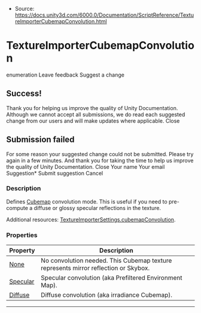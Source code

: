* Source: https://docs.unity3d.com/6000.0/Documentation/ScriptReference/TextureImporterCubemapConvolution.html

# TextureImporterCubemapConvolution
enumeration
Leave feedback
Suggest a change
## Success!
Thank you for helping us improve the quality of Unity Documentation. Although we cannot accept all submissions, we do read each suggested change from our users and will make updates where applicable.
Close
## Submission failed
For some reason your suggested change could not be submitted. Please <a>try again</a> in a few minutes. And thank you for taking the time to help us improve the quality of Unity Documentation.
Close
Your name Your email Suggestion* Submit suggestion
Cancel
### Description
Defines [Cubemap](https://docs.unity3d.com/6000.0/Documentation/ScriptReference/Cubemap.html) convolution mode.
This is useful if you need to pre-compute a diffuse or glossy specular reflections in the texture.  
  
Additional resources: [TextureImporterSettings.cubemapConvolution](https://docs.unity3d.com/6000.0/Documentation/ScriptReference/TextureImporterSettings-cubemapConvolution.html).
### Properties
Property | Description  
---|---  
[None](https://docs.unity3d.com/6000.0/Documentation/ScriptReference/TextureImporterCubemapConvolution.None.html) | No convolution needed. This Cubemap texture represents mirror reflection or Skybox.  
[Specular](https://docs.unity3d.com/6000.0/Documentation/ScriptReference/TextureImporterCubemapConvolution.Specular.html) | Specular convolution (aka Prefiltered Environment Map).  
[Diffuse](https://docs.unity3d.com/6000.0/Documentation/ScriptReference/TextureImporterCubemapConvolution.Diffuse.html) | Diffuse convolution (aka irradiance Cubemap).  
* * *
